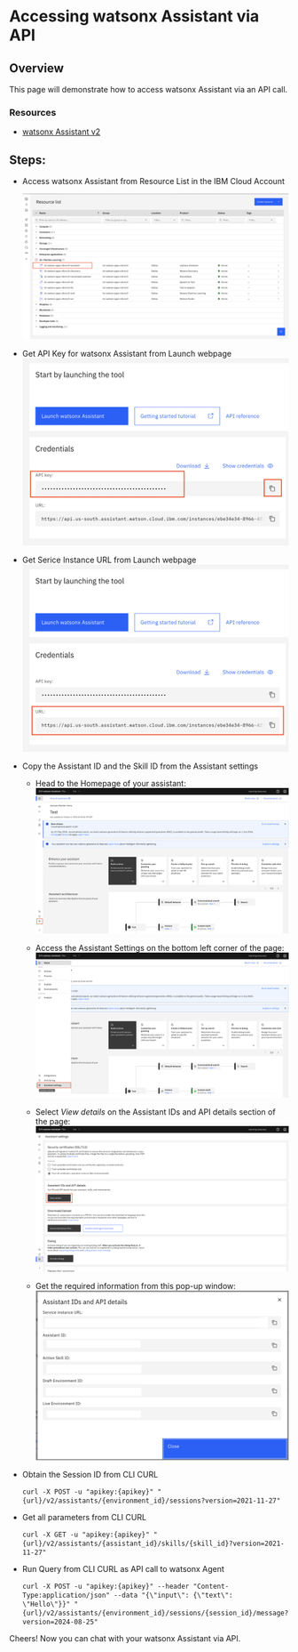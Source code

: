 # Accessing watsonx Assistant via API


## Overview

This page will demonstrate how to access watsonx Assistant via an API call.

### Resources
  - [watsonx Assistant v2](https://cloud.ibm.com/apidocs/assistant-v2)


## Steps:

- Access watsonx Assistant from Resource List in the IBM Cloud Account

  ![test](../assets/api-access/resource.png)
   
- Get API Key for watsonx Assistant from Launch webpage
  ![test](../assets/api-access/api.png)

- Get Serice Instance URL from Launch webpage
  ![test](../assets/api-access/url.png)

- Copy the Assistant ID and the Skill ID from the Assistant settings
   
  - Head to the Homepage of your assistant:
      ![test](../assets/api-access/assistant-page.png)
    
  - Access the Assistant Settings on the bottom left corner of the page:
      ![test](../assets/api-access/assistant-settings.png)
    
  - Select *View details* on the Assistant IDs and API details section of the page:
      ![test](../assets/api-access/view-details.png)
    
  - Get the required information from this pop-up window:
      ![test](../assets/api-access/details.png)  

- Obtain the Session ID from CLI CURL

  ```{}
  curl -X POST -u "apikey:{apikey}" "{url}/v2/assistants/{environment_id}/sessions?version=2021-11-27" 
  ```
- Get all parameters from CLI CURL

  ```{}
  curl -X GET -u "apikey:{apikey}" "{url}/v2/assistants/{assistant_id}/skills/{skill_id}?version=2021-11-27"
  ```

- Run Query from CLI CURL as API call to watsonx Agent

  ```{}
  curl -X POST -u "apikey:{apikey}" --header "Content-Type:application/json" --data "{\"input\": {\"text\":
  \"Hello\"}}" "{url}/v2/assistants/{environment_id}/sessions/{session_id}/message?version=2024-08-25"
  ```

Cheers! Now you can chat with your watsonx Assistant via API. 
